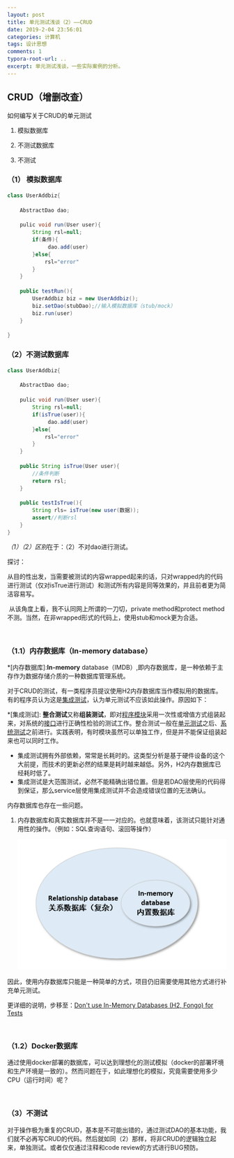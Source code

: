 ```yaml
---
layout: post
title: 单元测试浅谈（2）——CRUD
date: 2019-2-04 23:56:01
categories: 计算机
tags: 设计思想
comments: 1
typora-root-url: ..
excerpt: 单元测试浅谈，一些实际案例的分析。
---
```




## CRUD（增删改查）

如何编写关于CRUD的单元测试

1. 模拟数据库

2. 不测试数据库
3. 不测试

### （1） 模拟数据库

```java
class UserAddbiz{
    
    AbstractDao dao;
    
    pulic void run(User user){
        String rsl=null;
        if(条件){
             dao.add(user) 
        }else{
            rsl="error"
        }        
    }
    
    public testRun(){
        UserAddbiz biz = new UserAddbiz();
        biz.setDao(stubDao);//输入模拟数据库（stub/mock）
        biz.run(user)
    }  
    
}
```

### （2）不测试数据库

```java
class UserAddbiz{
    
    AbstractDao dao;
    
    pulic void run(User user){
        String rsl=null;
        if(isTrue(user)){
             dao.add(user) 
        }else{
            rsl="error"
        }        
    }
    
    public String isTrue(User user){
        //条件判断
        return rsl;
    }
    
    public testIsTrue(){
    	String rls= isTrue(new user(数据));
        assert//判断rsl
    }      
}
```

*（1）（2）区别*在于：（2）不对dao进行测试。

探讨：

​	从目的性出发，当需要被测试的内容wrapped起来的话，只对wrapped内的代码进行测试（仅对isTrue进行测试）和测试所有内容是同等效果的，并且前者更为简洁容易写。

​	从该角度上看，我不认同网上所谓的一刀切，private method和protect method不测。当然，在非wrapped形式的代码上，使用stub和mock更为合适。

<br>

### （1.1）内存数据库（In-memory database）

*[内存数据库]:**In-memory** database（IMDB）,即内存数据库，是一种依赖于主存作为数据存储介质的一种数据库管理系统。

对于CRUD的测试，有一类程序员提议使用H2内存数据库当作模拟用的数据库。有的程序员认为这是[集成测试](#集成测试)，认为单元测试不应该如此操作。原因如下：

*[集成测试]: **整合测试**又称**组装测试**，即对[程序模块](https://zh.wikipedia.org/w/index.php?title=%E7%A8%8B%E5%BA%8F%E6%A8%A1%E5%9D%97&action=edit&redlink=1)采用一次性或增值方式组装起来，对系统的[接口](https://zh.wikipedia.org/wiki/%E6%8E%A5%E5%8F%A3)进行正确性检验的测试工作。整合测试一般在[单元测试](https://zh.wikipedia.org/wiki/%E5%8D%95%E5%85%83%E6%B5%8B%E8%AF%95)之后、[系统测试](https://zh.wikipedia.org/wiki/%E7%B3%BB%E7%BB%9F%E6%B5%8B%E8%AF%95)之前进行。实践表明，有时模块虽然可以单独工作，但是并不能保证组装起来也可以同时工作。

- 集成测试拥有外部依赖，常常是长耗时的。这类型分析是基于硬件设备的这个大前提，而技术的更新必然的结果是耗时越来越低。另外，H2内存数据库已经耗时低了。
- 集成测试是大范围测试，必然不能精确出错位置。但是若DAO层使用的代码得到保证，那么service层使用集成测试并不会造成错误位置的无法确认。

内存数据库也存在一些问题。

1. 内存数据库和真实数据库并不是一一对应的。也就意味着，该测试只能针对通用性的操作。（例如：SQL查询语句、滚回等操作）

   ![1548578797084](/../assets/blog_res/1548578754622.png)

因此，使用内存数据库只能是一种简单的方式，项目仍旧需要使用其他方式进行补充单元测试。

更详细的说明，步移至：[Don't use In-Memory Databases (H2, Fongo) for Tests](https://blog.philipphauer.de/dont-use-in-memory-databases-tests-h2/)

<br>

### （1.2）Docker数据库

通过使用docker部署的数据库，可以达到理想化的测试模拟（docker的部署坏境和生产环境是一致的）。然而问题在于，如此理想化的模拟，究竟需要使用多少CPU（运行时间）呢？

<br>

### （3）不测试

对于操作极为重复的CRUD，基本是不可能出错的，通过测试DAO的基本功能，我们就不必再写CRUD的代码。然后就如同（2）那样，将非CRUD的逻辑独立起来，单独测试。或者仅仅通过注释和code review的方式进行BUG预防。